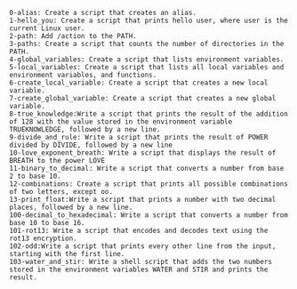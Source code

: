 	0-alias: Create a script that creates an alias.
	1-hello_you: Create a script that prints hello user, where user is the current Linux user.
	2-path: Add /action to the PATH.
	3-paths: Create a script that counts the number of directories in the PATH.
	4-global_variables: Create a script that lists environment variables.
	5-local_variables: Create a script that lists all local variables and environment variables, and functions.
	6-create_local_variable: Create a script that creates a new local variable.
	7-create_global_variable: Create a script that creates a new global variable.
	8-true_knowledge:Write a script that prints the result of the addition of 128 with the value stored in the environment variable TRUEKNOWLEDGE, followed by a new line.
	9-divide_and_rule: Write a script that prints the result of POWER divided by DIVIDE, followed by a new line
	10-love_exponent_breath: Write a script that displays the result of BREATH to the power LOVE
	11-binary_to_decimal: Write a script that converts a number from base 2 to base 10.
	12-combinations: Create a script that prints all possible combinations of two letters, except oo.
	13-print_float:Write a script that prints a number with two decimal places, followed by a new line.
	100-decimal_to_hexadecimal: Write a script that converts a number from base 10 to base 16.
	101-rot13: Write a script that encodes and decodes text using the rot13 encryption.
	102-odd:Write a script that prints every other line from the input, starting with the first line.
	103-water_and_stir: Write a shell script that adds the two numbers stored in the environment variables WATER and STIR and prints the result.
